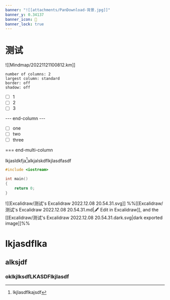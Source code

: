 ```yaml
---
banner: "![[attachments/PanDownload-背景.jpg]]"
banner_y: 0.34137
banner_icon: 🤩
banner_lock: true
---
```


# 测试

![[Mindmap/20221121100812.km]]

```start-multi-column
number of columns: 2
largest column: standard
border: off
shadow: off
```

- [ ] 1
- [ ] 2
- [ ] 3

--- end-column ---

- [ ] one
- [ ] two
- [ ] three

=== end-multi-column

lkjasldkfja[^1]alkjalskdflkjlasdfasdf

```cpp
#include <iostream>

int main()
{
	return 0;
}
```

![[Excalidraw/测试's Excalidraw 2022.12.08 20.54.31.svg]]
%%[[Excalidraw/测试's Excalidraw 2022.12.08 20.54.31.md|🖋 Edit in Excalidraw]], and the [[Excalidraw/测试's Excalidraw 2022.12.08 20.54.31.dark.svg|dark exported image]]%%

[^1]: lkjlasdflkajsdf

# lkjasdflka

## alksjdf

### oklkjlksdfLKASDFlkjlasdf
